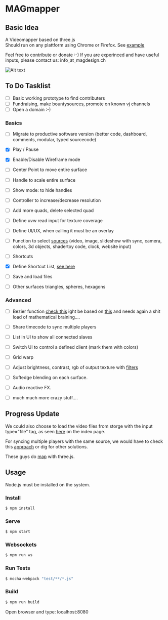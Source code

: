 # MAGmapper
## Basic Idea
A Videomapper based on three.js</br>
Should run on any plattform using Chrome or Firefox.
See [example](https://mapper.jku.one/)

Feel free to contribute or donate :-)
If you are experinced and have useful inputs, please contact us: info_at_magdesign.ch

![Alt text](https://github.com/magdesign/MAGmapper/blob/master/doc/Layout/Layout_01_MappingMode.png?raw=true "Optional Title")


## To Do Tasklist

- [ ] Basic working prototype to find contributers
- [ ] Fundraising, make bountysources, promote on known vj channels
- [ ] Open a domain :-)

### Basics
- [ ] Migrate to productive software version (better code, dashboard, comments, modular, typed sourcecode)
- [x] Play / Pause
- [x] Enable/Disable Wireframe mode
- [ ] Center Point to move entire surface
- [ ] Handle to scale entire surface
- [ ] Show mode: to hide handles
- [ ] Controller to increase/decrease resolution
- [ ] Add more quads, delete selected quad
- [ ] Define uvw read input for texture coverage
- [ ] Define UI/UX, when calling it must be an overlay
- [ ] Function to select [sources](https://threejs.org/docs/#api/textures/VideoTexture) (video, image, slideshow with sync, camera, colors, 3d objects, shadertoy code, clock, website input)
- [ ] Shortcuts
- [x] Define Shortcut List, [see here](https://github.com/magdesign/MAGmapper/blob/master/doc/Keymap.md)
- [ ] Save and load files
- [ ] Other surfaces triangles, spheres, hexagons


### Advanced
- [ ] Bezier function [check this](https://computergraphics.stackexchange.com/questions/3764/apply-distortion-to-b%C3%A9zier-surface?answertab=votes#tab-top) ight be based on [this](https://pomax.github.io/bezierjs/) and needs again a shit load of mathematical braining....
- [ ] Share timecode to sync multiple players
- [ ] List in UI to show all connected slaves
- [ ] Switch UI to control a defined client (mark them with colors)
- [ ] Grid warp
- [ ] Adjust brightness, contrast, rgb of output texture with [filters](https://threejs.org/examples/?q=filt#webgl_materials_texture_filters)
- [ ] Softedge blending on each surface.
- [ ] Audio reactive FX.

- [ ] much much more crazy stuff....


## Progress Update

We could also choose to load the video files from storge with the input type="file" tag, as seen [here](http://jsfiddle.net/dsbonev/cCCZ2/embedded/result,js,html,css/)  on the index page.</br>

For syncing multiple players with the same source, we would have to check this [approach](https://bocoup.com/blog/html5-video-synchronizing-playback-of-two-videos) or dig for other solutions.

These guys do [map](http://www.floz.fr/Tsuki8Projection-mapping-in-Japan) with three.js. 



## Usage

Node.js must be installed on the system.

### Install
```sh
$ npm install
```

### Serve
```sh
$ npm start
```

### Websockets
```sh
$ npm run ws
```


### Run Tests
```sh
$ mocha-webpack "test/**/*.js"
```


### Build
```sh
$ npm run build
```

Open browser and type: localhost:8080
